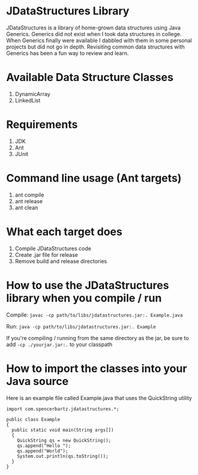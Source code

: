 # JDataStructures Library
JDataStructures is a library of home-grown data structures using Java Generics.
Generics did not exist when I took data structures in college. When Generics finally were 
available I dabbled with them in some personal projects but did not go in depth.
Revisiting common data structures with Generics has been a fun way to review and learn.

# Available Data Structure Classes
1. DynamicArray
2. LinkedList

# Requirements
1. JDK
2. Ant
3. JUnit

# Command line usage (Ant targets)
1. ant compile
2. ant release
3. ant clean

# What each target does
1. Compile JDataStructures code
2. Create .jar file for release
3. Remove build and release directories

# How to use the JDataStructures library when you compile / run 
Compile:
```javac -cp path/to/libs/jdatastructures.jar:. Example.java```

Run:
```java -cp path/to/libs/jdatastructures.jar:. Example```

If you're compiling / running from the same directory as the jar, be sure to add ```-cp ./yourjar.jar:.``` to your classpath

# How to import the classes into your Java source
Here is an example file called Example.java that uses the QuickString utility
```
import com.spencerbartz.jdatastructures.*;

public class Example
{
  public static void main(String args[])
  {
    QuickString qs = new QuickString();
    qs.append("Hello ");
    qs.append("World");
    System.out.println(qs.toString());
  }
}
```
